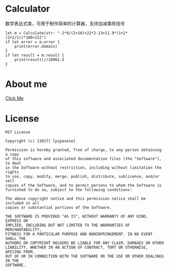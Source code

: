 # Calculator
数学表达式类，可用于制作简单的计算器，支持加减乘除括号

    let m = Calculate(str: "-2*9/(2+10)+22*2-13+11.9*(1+2*(2+2/1))*100+222")
	if let error = m.error {
        print(error.domain)
    }
    if let result = m.result {
        print(result)//10961.5
    }
# About me
[Click Me](http://jokeryellow.github.io)

# License

	MIT License

	Copyright (c) [2017] [pipasese]

	Permission is hereby granted, free of charge, to any person obtaining a copy
	of this software and associated documentation files (the "Software"), to deal
	in the Software without restriction, including without limitation the rights
	to use, copy, modify, merge, publish, distribute, sublicense, and/or sell
	copies of the Software, and to permit persons to whom the Software is
	furnished to do so, subject to the following conditions:

	The above copyright notice and this permission notice shall be included in all
	copies or substantial portions of the Software.

	THE SOFTWARE IS PROVIDED "AS IS", WITHOUT WARRANTY OF ANY KIND, EXPRESS OR
	IMPLIED, INCLUDING BUT NOT LIMITED TO THE WARRANTIES OF MERCHANTABILITY,
	FITNESS FOR A PARTICULAR PURPOSE AND NONINFRINGEMENT. IN NO EVENT SHALL THE
	AUTHORS OR COPYRIGHT HOLDERS BE LIABLE FOR ANY CLAIM, DAMAGES OR OTHER
	LIABILITY, WHETHER IN AN ACTION OF CONTRACT, TORT OR OTHERWISE, ARISING FROM,
	OUT OF OR IN CONNECTION WITH THE SOFTWARE OR THE USE OR OTHER DEALINGS IN THE
	SOFTWARE.

